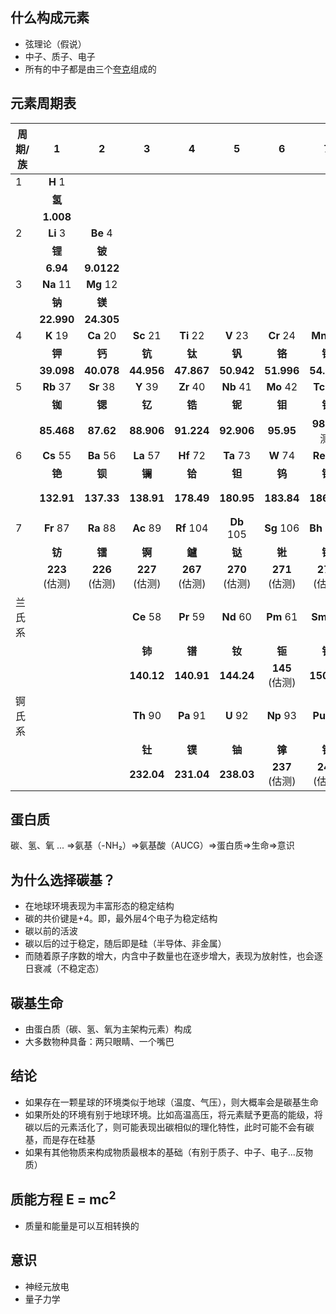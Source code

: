 ## 什么构成元素

* 弦理论（假说）
* 中子、质子、电子
* 所有的中子都是由三个[夸克](https://baike.baidu.com/item/夸克/76646?fromModule=lemma_inlink)组成的

## 元素周期表

| 周期/族 |       1        |       2        |       3        |       4        |       5        |       6        |       7        |       8        |       9        |       10       |       11       |       12       |       13       |               14               |       15       |       16       |       17       |       18       |
| ------- | :------------: | :------------: | :------------: | :------------: | :------------: | :------------: | :------------: | :------------: | :------------: | :------------: | :------------: | :------------: | :------------: | :----------------------------: | :------------: | :------------: | :------------: | :------------: |
| 1       |    **H** 1     |                |                |                |                |                |                |                |                |                |                |                |                |                                |                |                |                |    **He** 2    |
|         |     **氢**     |                |                |                |                |                |                |                |                |                |                |                |                |                                |                |                |                |     **氦**     |
|         |   **1.008**    |                |                |                |                |                |                |                |                |                |                |                |                |                                |                |                |                |   **4.0026**   |
| 2       |    **Li** 3    |    **Be** 4    |                |                |                |                |                |                |                |                |                |                |    **B** 5     | <font color=red>**C** 6</font> |    **N** 7     |    **O** 8     |    **F** 9     |   **Ne** 10    |
|         |     **锂**     |     **铍**     |                |                |                |                |                |                |                |                |                |                |     **硼**     |             **碳**             |     **氮**     |     **氧**     |     **氟**     |     **氖**     |
|         |    **6.94**    |   **9.0122**   |                |                |                |                |                |                |                |                |                |                |   **10.81**    |           **12.011**           |   **14.007**   |   **15.999**   |   **18.998**   |   **20.180**   |
| 3       |   **Na** 11    |   **Mg** 12    |                |                |                |                |                |                |                |                |                |                |   **Al** 13    |           **Si** 14            |    **P** 15    |    **S** 16    |   **Cl** 17    |   **Ar** 18    |
|         |     **钠**     |     **镁**     |                |                |                |                |                |                |                |                |                |                |     **铝**     |             **硅**             |     **磷**     |     **硫**     |     **氯**     |     **氩**     |
|         |   **22.990**   |   **24.305**   |                |                |                |                |                |                |                |                |                |                |   **26.982**   |           **28.085**           |   **30.974**   |   **32.06**    |   **35.45**    |   **39.948**   |
| 4       |    **K** 19    |   **Ca** 20    |   **Sc** 21    |   **Ti** 22    |    **V** 23    |   **Cr** 24    |   **Mn** 25    |   **Fe** 26    |   **Co** 27    |   **Ni** 28    |   **Cu** 29    |   **Zn** 30    |   **Ga** 31    |           **Ge** 32            |   **As** 33    |   **Se** 34    |   **Br** 35    |   **Kr** 36    |
|         |     **钾**     |     **钙**     |     **钪**     |     **钛**     |     **钒**     |     **铬**     |     **锰**     |     **铁**     |     **钴**     |     **镍**     |     **铜**     |     **锌**     |     **镓**     |             **锗**             |     **砷**     |     **硒**     |     **溴**     |     **氪**     |
|         |   **39.098**   |   **40.078**   |   **44.956**   |   **47.867**   |   **50.942**   |   **51.996**   |   **54.938**   |   **55.845**   |   **58.933**   |   **58.693**   |   **63.546**   |   **65.38**    |   **69.723**   |           **72.63**            |   **74.922**   |   **78.971**   |   **79.904**   |   **83.798**   |
| 5       |   **Rb** 37    |   **Sr** 38    |    **Y** 39    |   **Zr** 40    |   **Nb** 41    |   **Mo** 42    |   **Tc** 43    |   **Ru** 44    |   **Rh** 45    |   **Pd** 46    |   **Ag** 47    |   **Cd** 48    |   **In** 49    |           **Sn** 50            |   **Sb** 51    |   **Te** 52    |    **I** 53    |   **Xe** 54    |
|         |     **铷**     |     **锶**     |     **钇**     |     **锆**     |     **铌**     |     **钼**     |     **锝**     |     **钌**     |     **铑**     |     **钯**     |     **银**     |     **镉**     |     **铟**     |             **锡**             |     **锑**     |     **碲**     |     **碘**     |     **氙**     |
|         |   **85.468**   |   **87.62**    |   **88.906**   |   **91.224**   |   **92.906**   |   **95.95**    | **98** (估测)  |   **101.07**   |   **102.91**   |   **106.42**   |   **107.87**   |   **112.41**   |   **114.82**   |           **118.71**           |   **121.76**   |   **127.60**   |   **126.90**   |   **131.29**   |
| 6       |   **Cs** 55    |   **Ba** 56    |   **La** 57    |   **Hf** 72    |   **Ta** 73    |    **W** 74    |   **Re** 75    |   **Os** 76    |   **Ir** 77    |   **Pt** 78    |   **Au** 79    |   **Hg** 80    |   **Tl** 81    |           **Pb** 82            |   **Bi** 83    |   **Po** 84    |   **At** 85    |   **Rn** 86    |
|         |     **铯**     |     **钡**     |     **镧**     |     **铪**     |     **钽**     |     **钨**     |     **铼**     |     **锇**     |     **铱**     |     **铂**     |     **金**     |     **汞**     |     **铊**     |             **铅**             |     **铋**     |     **钋**     |     **砹**     |     **氡**     |
|         |   **132.91**   |   **137.33**   |   **138.91**   |   **178.49**   |   **180.95**   |   **183.84**   |   **186.21**   |   **190.23**   |   **192.22**   |   **195.08**   |   **196.97**   |   **200.59**   |   **204.38**   |           **207.2**            |   **208.98**   | **209** (估测) | **210** (估测) | **222** (估测) |
| 7       |   **Fr** 87    |   **Ra** 88    |   **Ac** 89    |   **Rf** 104   |   **Db** 105   |   **Sg** 106   |   **Bh** 107   |   **Hs** 108   |   **Mt** 109   |   **Ds** 110   |   **Rg** 111   |   **Cn** 112   |   **Nh** 113   |           **Fl** 114           |   **Mc** 115   |   **Lv** 116   |   **Ts** 117   |   **Og** 118   |
|         |     **钫**     |     **镭**     |     **锕**     |     **鑪**     |     **𫟼**     |     **𬭊**     |     **𬭳**     |     **𬭛**     |     **𬭶**     |     **𬭸**     |     **𬭼**     |     **鉨**     |     **鉝**     |             **镆**             |     **鉨**     |     **鉝**     |     **鉨**     |     **鿔**     |
|         | **223** (估测) | **226** (估测) | **227** (估测) | **267** (估测) | **270** (估测) | **271** (估测) | **270** (估测) | **277** (估测) | **278** (估测) | **281** (估测) | **282** (估测) | **286** (估测) | **289** (估测) |         **289** (估测)         | **293** (估测) | **294** (估测) | **294** (估测) | **294** (估测) |
| 兰氏系  |                |                |   **Ce** 58    |   **Pr** 59    |   **Nd** 60    |   **Pm** 61    |   **Sm** 62    |   **Eu** 63    |   **Gd** 64    |   **Tb** 65    |   **Dy** 66    |   **Ho** 67    |   **Er** 68    |           **Tm** 69            |   **Yb** 70    |   **Lu** 71    |                |                |
|         |                |                |     **铈**     |     **镨**     |     **钕**     |     **钷**     |     **钐**     |     **铕**     |     **钆**     |     **铽**     |     **镝**     |     **钬**     |     **铒**     |             **铥**             |     **镱**     |     **镥**     |                |                |
|         |                |                |   **140.12**   |   **140.91**   |   **144.24**   | **145** (估测) |   **150.36**   |   **151.96**   |   **157.25**   |   **158.93**   |   **162.5**    |   **164.93**   |   **167.26**   |           **168.93**           |   **173.05**   |   **174.97**   |                |                |
| 锕氏系  |                |                |   **Th** 90    |   **Pa** 91    |    **U** 92    |   **Np** 93    |   **Pu** 94    |   **Am** 95    |   **Cm** 96    |   **Bk** 97    |   **Cf** 98    |   **Es** 99    |   **Fm** 100   |           **Md** 101           |   **No** 102   |   **Lr** 103   |                |                |
|         |                |                |     **钍**     |     **镤**     |     **铀**     |     **镎**     |     **钚**     |     **镅**     |     **锔**     |     **锫**     |     **锎**     |     **锿**     |     **镄**     |             **钔**             |     **锘**     |     **铹**     |                |                |
|         |                |                |   **232.04**   |   **231.04**   |   **238.03**   | **237** (估测) | **244** (估测) | **243** (估测) | **247** (估测) | **247** (估测) | **251** (估测) | **252** (估测) | **257** (估测) |         **258** (估测)         | **259** (估测) | **262** (估测) |                |                |

## 蛋白质

碳、氢、氧 ... =>氨基（-NH₂）=>氨基酸（AUCG）=>蛋白质=>生命=>意识

## 为什么选择碳基？

* 在地球环境表现为丰富形态的稳定结构
* 碳的共价键是+4。即，最外层4个电子为稳定结构
* 碳以前的活波
* 碳以后的过于稳定，随后即是硅（半导体、非金属）
* 而随着原子序数的增大，内含中子数量也在逐步增大，表现为放射性，也会逐日衰减（不稳定态）

## 碳基生命

* 由蛋白质（碳、氢、氧为主架构元素）构成
* 大多数物种具备：两只眼睛、一个嘴巴

## 结论

* 如果存在一颗星球的环境类似于地球（温度、气压），则大概率会是碳基生命
* 如果所处的环境有别于地球环境。比如高温高压，将元素赋予更高的能级，将碳以后的元素活化了，则可能表现出碳相似的理化特性，此时可能不会有碳基，而是存在硅基
* 如果有其他物质来构成物质最根本的基础（有别于质子、中子、电子...反物质）

## 质能方程 E = mc<sup>2</sup>

* 质量和能量是可以互相转换的

## 意识

* 神经元放电
* 量子力学